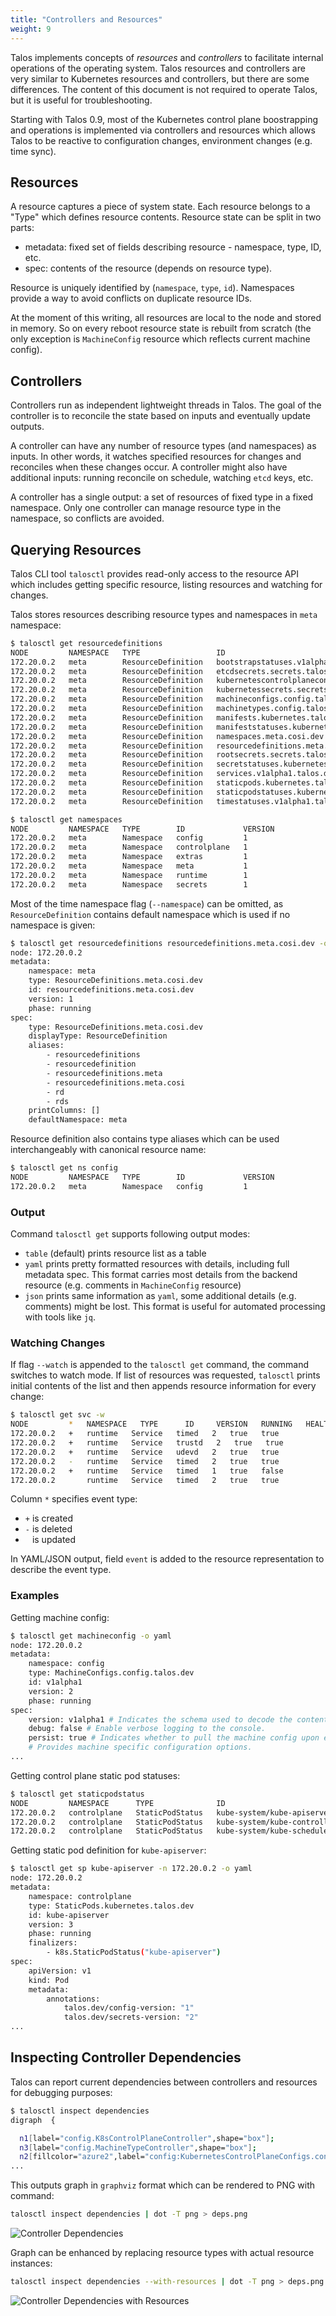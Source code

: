 ```yaml
---
title: "Controllers and Resources"
weight: 9
---
```


<!-- markdownlint-disable MD038 -->

Talos implements concepts of *resources* and *controllers* to facilitate internal operations of the operating system.
Talos resources and controllers are very similar to Kubernetes resources and controllers, but there are some differences.
The content of this document is not required to operate Talos, but it is useful for troubleshooting.

Starting with Talos 0.9, most of the Kubernetes control plane boostrapping and operations is implemented via controllers and resources which allows Talos to be reactive to configuration changes, environment changes (e.g. time sync).

## Resources

A resource captures a piece of system state.
Each resource belongs to a "Type" which defines resource contents.
Resource state can be split in two parts:

* metadata: fixed set of fields describing resource - namespace, type, ID, etc.
* spec: contents of the resource (depends on resource type).

Resource is uniquely identified by (`namespace`, `type`, `id`).
Namespaces provide a way to avoid conflicts on duplicate resource IDs.

At the moment of this writing, all resources are local to the node and stored in memory.
So on every reboot resource state is rebuilt from scratch (the only exception is `MachineConfig` resource which reflects current machine config).

## Controllers

Controllers run as independent lightweight threads in Talos.
The goal of the controller is to reconcile the state based on inputs and eventually update outputs.

A controller can have any number of resource types (and namespaces) as inputs.
In other words, it watches specified resources for changes and reconciles when these changes occur.
A controller might also have additional inputs: running reconcile on schedule, watching `etcd` keys, etc.

A controller has a single output: a set of resources of fixed type in a fixed namespace.
Only one controller can manage resource type in the namespace, so conflicts are avoided.

## Querying Resources

Talos CLI tool `talosctl` provides read-only access to the resource API which includes getting specific resource, listing resources and watching for changes.

Talos stores resources describing resource types and namespaces in `meta` namespace:

```bash
$ talosctl get resourcedefinitions
NODE         NAMESPACE   TYPE                 ID                                               VERSION
172.20.0.2   meta        ResourceDefinition   bootstrapstatuses.v1alpha1.talos.dev             1
172.20.0.2   meta        ResourceDefinition   etcdsecrets.secrets.talos.dev                    1
172.20.0.2   meta        ResourceDefinition   kubernetescontrolplaneconfigs.config.talos.dev   1
172.20.0.2   meta        ResourceDefinition   kubernetessecrets.secrets.talos.dev              1
172.20.0.2   meta        ResourceDefinition   machineconfigs.config.talos.dev                  1
172.20.0.2   meta        ResourceDefinition   machinetypes.config.talos.dev                    1
172.20.0.2   meta        ResourceDefinition   manifests.kubernetes.talos.dev                   1
172.20.0.2   meta        ResourceDefinition   manifeststatuses.kubernetes.talos.dev            1
172.20.0.2   meta        ResourceDefinition   namespaces.meta.cosi.dev                         1
172.20.0.2   meta        ResourceDefinition   resourcedefinitions.meta.cosi.dev                1
172.20.0.2   meta        ResourceDefinition   rootsecrets.secrets.talos.dev                    1
172.20.0.2   meta        ResourceDefinition   secretstatuses.kubernetes.talos.dev              1
172.20.0.2   meta        ResourceDefinition   services.v1alpha1.talos.dev                      1
172.20.0.2   meta        ResourceDefinition   staticpods.kubernetes.talos.dev                  1
172.20.0.2   meta        ResourceDefinition   staticpodstatuses.kubernetes.talos.dev           1
172.20.0.2   meta        ResourceDefinition   timestatuses.v1alpha1.talos.dev                  1
```

```bash
$ talosctl get namespaces
NODE         NAMESPACE   TYPE        ID             VERSION
172.20.0.2   meta        Namespace   config         1
172.20.0.2   meta        Namespace   controlplane   1
172.20.0.2   meta        Namespace   extras         1
172.20.0.2   meta        Namespace   meta           1
172.20.0.2   meta        Namespace   runtime        1
172.20.0.2   meta        Namespace   secrets        1
```

Most of the time namespace flag (`--namespace`) can be omitted, as `ResourceDefinition` contains default
namespace which is used if no namespace is given:

```bash
$ talosctl get resourcedefinitions resourcedefinitions.meta.cosi.dev -o yaml
node: 172.20.0.2
metadata:
    namespace: meta
    type: ResourceDefinitions.meta.cosi.dev
    id: resourcedefinitions.meta.cosi.dev
    version: 1
    phase: running
spec:
    type: ResourceDefinitions.meta.cosi.dev
    displayType: ResourceDefinition
    aliases:
        - resourcedefinitions
        - resourcedefinition
        - resourcedefinitions.meta
        - resourcedefinitions.meta.cosi
        - rd
        - rds
    printColumns: []
    defaultNamespace: meta
```

Resource definition also contains type aliases which can be used interchangeably with canonical resource name:

```bash
$ talosctl get ns config
NODE         NAMESPACE   TYPE        ID             VERSION
172.20.0.2   meta        Namespace   config         1
```

### Output

Command `talosctl get` supports following output modes:

* `table` (default) prints resource list as a table
* `yaml` prints pretty formatted resources with details, including full metadata spec.
  This format carries most details from the backend resource (e.g. comments in `MachineConfig` resource)
* `json` prints same information as `yaml`, some additional details (e.g. comments) might be lost.
  This format is useful for automated processing with tools like `jq`.

### Watching Changes

If flag `--watch` is appended to the `talosctl get` command, the command switches to watch mode.
If list of resources was requested, `talosctl` prints initial contents of the list and then appends resource information
for every change:

```bash
$ talosctl get svc -w
NODE         *   NAMESPACE   TYPE      ID     VERSION   RUNNING   HEALTHY
172.20.0.2   +   runtime   Service   timed   2   true   true
172.20.0.2   +   runtime   Service   trustd   2   true   true
172.20.0.2   +   runtime   Service   udevd   2   true   true
172.20.0.2   -   runtime   Service   timed   2   true   true
172.20.0.2   +   runtime   Service   timed   1   true   false
172.20.0.2       runtime   Service   timed   2   true   true
```

Column `*` specifies event type:

* `+` is created
* `-` is deleted
* ` ` is updated

In YAML/JSON output, field `event` is added to the resource representation to describe the event type.

### Examples

Getting machine config:

```bash
$ talosctl get machineconfig -o yaml
node: 172.20.0.2
metadata:
    namespace: config
    type: MachineConfigs.config.talos.dev
    id: v1alpha1
    version: 2
    phase: running
spec:
    version: v1alpha1 # Indicates the schema used to decode the contents.
    debug: false # Enable verbose logging to the console.
    persist: true # Indicates whether to pull the machine config upon every boot.
    # Provides machine specific configuration options.
...
```

Getting control plane static pod statuses:

```bash
$ talosctl get staticpodstatus
NODE         NAMESPACE      TYPE              ID                                                           VERSION   READY
172.20.0.2   controlplane   StaticPodStatus   kube-system/kube-apiserver-talos-default-master-1            3         True
172.20.0.2   controlplane   StaticPodStatus   kube-system/kube-controller-manager-talos-default-master-1   3         True
172.20.0.2   controlplane   StaticPodStatus   kube-system/kube-scheduler-talos-default-master-1            4         True
```

Getting static pod definition for `kube-apiserver`:

```bash
$ talosctl get sp kube-apiserver -n 172.20.0.2 -o yaml
node: 172.20.0.2
metadata:
    namespace: controlplane
    type: StaticPods.kubernetes.talos.dev
    id: kube-apiserver
    version: 3
    phase: running
    finalizers:
        - k8s.StaticPodStatus("kube-apiserver")
spec:
    apiVersion: v1
    kind: Pod
    metadata:
        annotations:
            talos.dev/config-version: "1"
            talos.dev/secrets-version: "2"
...
```

## Inspecting Controller Dependencies

Talos can report current dependencies between controllers and resources for debugging purposes:

```bash
$ talosctl inspect dependencies
digraph  {

  n1[label="config.K8sControlPlaneController",shape="box"];
  n3[label="config.MachineTypeController",shape="box"];
  n2[fillcolor="azure2",label="config:KubernetesControlPlaneConfigs.config.talos.dev",shape="note",style="filled"];
...
```

This outputs graph in `graphviz` format which can be rendered to PNG with command:

```bash
talosctl inspect dependencies | dot -T png > deps.png
```

![Controller Dependencies](/images/controller-dependencies.png)

Graph can be enhanced by replacing resource types with actual resource instances:

```bash
talosctl inspect dependencies --with-resources | dot -T png > deps.png
```

![Controller Dependencies with Resources](/images/controller-dependencies-with-resources.png)
